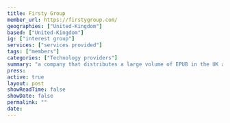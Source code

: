 ```yaml
---
title: Firsty Group 
member_url: https://firstygroup.com/
geographies: ["United-Kingdom"]
based: ["United-Kingdom"]
ig: ["interest group"] 
services: ["services provided"] 
tags: ["members"]
categories: ["Technology providers"]
summary: "a company that distributes a large volume of EPUB in the UK and develops white-labeled Readium-based reading applications for multiple publishers."
press:
active: true
layout: post
showReadTime: false
showDate: false
permalink: ""
date: 
---
```

